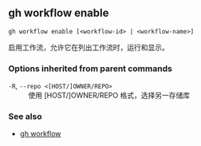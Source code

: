 ## gh workflow enable

```
gh workflow enable [<workflow-id> | <workflow-name>]
```

启用工作流，允许它在列出工作流时，运行和显示。

### Options inherited from parent commands

<dl class="flags">
	<dt><code>-R</code>, <code>--repo &lt;[HOST/]OWNER/REPO&gt;</code></dt>
	<dd>使用 [HOST/]OWNER/REPO 格式，选择另一存储库</dd>
</dl>

### See also

- [gh workflow](./gh_workflow.zh.md)
